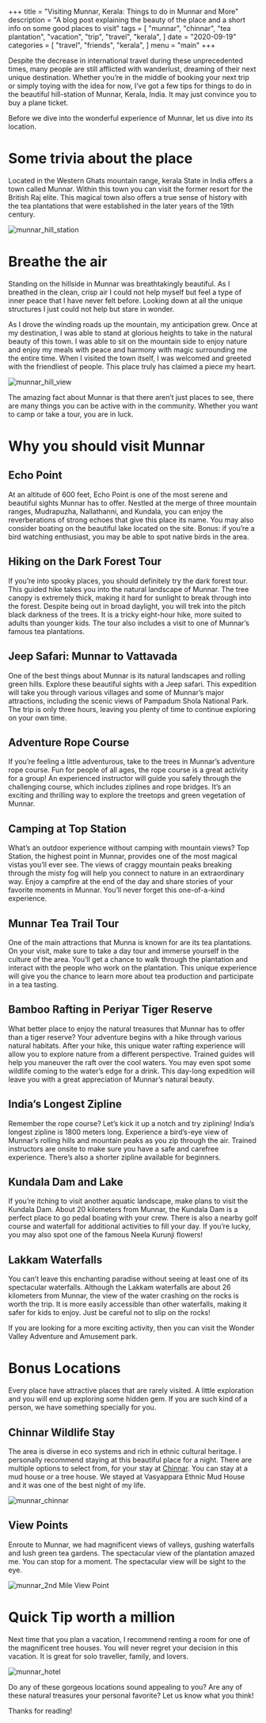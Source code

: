 +++
title = "Visiting Munnar, Kerala: Things to do in Munnar and More"
description = "A blog  post explaining the beauty of the place and a short info on some good places to visit"
tags = [
    "munnar",
    "chinnar",
    "tea plantation",
    "vacation",
    "trip",
    "travel",
    "kerala",
]
date = "2020-09-19"
categories = [
    "travel",
    "friends",
    "kerala",
]
menu = "main"
+++

Despite the decrease in international travel during these unprecedented times, many people are still afflicted with wanderlust, dreaming of their next unique destination. Whether you’re in the middle of booking your next trip or simply toying with the idea for now, I’ve got a few tips for things to do in the beautiful hill-station of Munnar, Kerala, India. It may just convince you to buy a plane ticket.

Before we dive into the wonderful experience of Munnar, let us dive into its location.

# Some trivia about the place
Located in the Western Ghats mountain range, kerala State in India offers a town called Munnar. Within this town you can visit the former resort for the British Raj elite. This magical town also offers a true sense of history with the tea plantations that were established in the later years of the 19th century.

![munnar_hill_station](https://instagram.fcok7-1.fna.fbcdn.net/v/t51.2885-15/e35/99087793_897378187404690_7142110321662158947_n.jpg?_nc_ht=instagram.fcok7-1.fna.fbcdn.net&_nc_cat=106&_nc_ohc=0o_e7g5NDdsAX-lTpel&_nc_tp=18&oh=dc8c79bd78a968346ef2789e0ba634b8&oe=5F9083D6 "Munnar")

# Breathe the air
Standing on the hillside in Munnar was breathtakingly beautiful. As I breathed in the clean, crisp air I could not help myself but feel a type of inner peace that I have never felt before. Looking down at all the unique structures I just could not help but stare in wonder.

As I drove the winding roads up the mountain, my anticipation grew. Once at my destination, I was able to stand at glorious heights to take in the natural beauty of this town. I was able to sit on the mountain side to enjoy nature and enjoy my meals with peace and harmony with magic surrounding me the entire time. When I visited the town itself, I was welcomed and greeted with the friendliest of people. This place truly has claimed a piece my heart.

![munnar_hill_view](https://lh3.googleusercontent.com/NbFahBq14kMJNCojoetAq-BZQZwAHTg0nFXen25YxNZ8lGBPoapEFW_X-FU4WBgDyaNjlBvJICqHSauUgopv68ibcWc8orX1MuSnsv7IpDr9anC8JIGCO4qoWEwr-0b9WFv0d8bM7f1RAZgP_vooA4n0SgANwMZfzyRXLE3LOMZO7IU1cwRuZCFjB-Tal7PA01Wlg4QNr82qlstzFvqRBlq-CGWiYHXCn7vJTpyztQHQu_Lot8SefC_ViyPPMihQhmYas9CxnpsO-GPo6c7y5s7FVqqRPccgjaWXHnACplYdZ9iAR5hxWiXE3wg8ACj59guu-Fj5TcafLK2ZGDp87Qn8Fa7XegEdwsoghHGGB2lXQwV32K0TA68-yRvor_ZlSPzmxa3ND5oXRBIVpnhpB4-P_r6QVilAcdjGaM6WCH971EsXkQeYZzVGxQSun_JuH1464sswiysPaTUj_MoQGVYTW7XGJdKelPxgPqL1lflGxZXepH6uhIaqV1Y64yAzOJh7RGZxQ-GF4H2-eHkBI6VSIneZpDlkH8cpRISO_RE5EpfI3QvwpfG7VJl4Y8mx3gV0TjaiA37mx8vVwKSt5BskOfnbbhDCMUR3afdaQmX4W5KFElmKH-k-JfDWiWRFWKopQ5bPVDWQ293t8uakZo-s_rn5fB4BVUYN26NgbbC0Xlu8uIcSbHAx3aegeQ5VjMeEm1ARk1ALmoAfgDMXDnAbuhX5ZSP5GkgUOpblWG9oFx4_Mnq2ZdE=w1246-h464-no?authuser=0)

The amazing fact about Munnar is that there aren’t just places to see, there are many things you can be active with in the community. Whether you want to camp or take a tour, you are in luck.

# Why you should visit Munnar
## Echo Point

At an altitude of 600 feet, Echo Point is one of the most serene and beautiful sights Munnar has to offer. Nestled at the merge of three mountain ranges, Mudrapuzha, Nallathanni, and Kundala,  you can enjoy the reverberations of strong echoes that give this place its name. You may also consider boating on the beautiful lake located on the site. Bonus: if you’re a bird watching enthusiast, you may be able to spot native birds in the area.

## Hiking on the Dark Forest Tour

If you’re into spooky places, you should definitely try the dark forest tour. This guided hike takes you into the natural landscape of Munnar. The tree canopy is extremely thick, making it hard for sunlight to break through into the forest. Despite being out in broad daylight, you will trek into the pitch black darkness of the trees. It is a tricky eight-hour hike, more suited to adults than younger kids. The tour also includes a visit to one of Munnar’s famous tea plantations.

## Jeep Safari: Munnar to Vattavada

One of the best things about Munnar is its natural landscapes and rolling green hills. Explore these beautiful sights with a Jeep safari. This expedition will take you through various villages and some of Munnar’s major attractions, including the scenic views of Pampadum Shola National Park. The trip is only three hours, leaving you plenty of time to continue exploring on your own time.

## Adventure Rope Course

If you’re feeling a little adventurous, take to the trees in Munnar’s adventure rope course. Fun for people of all ages, the rope course is a great activity for a group! An experienced instructor will guide you safely through the challenging course, which includes ziplines and rope bridges. It’s an exciting and thrilling way to explore the treetops and green vegetation of Munnar.

## Camping at Top Station

What’s an outdoor experience without camping with mountain views? Top Station, the highest point in Munnar,  provides one of the most magical vistas you’ll ever see. The views of craggy mountain peaks breaking through the misty fog will help you connect to nature in an extraordinary way. Enjoy a campfire at the end of the day and share stories of your favorite moments in Munnar. You’ll never forget this one-of-a-kind experience.

## Munnar Tea Trail Tour

One of the main attractions that Munna is known for are its tea plantations. On your visit, make sure to take a day tour and immerse yourself in the culture of the area. You’ll get a chance to walk through the plantation and interact with the people who work on the plantation. This unique experience will give you the chance to learn more about tea production and participate in a tea tasting.

## Bamboo Rafting in Periyar Tiger Reserve  

What better place to enjoy the natural treasures that Munnar has to offer than a tiger reserve? Your adventure begins with a hike through various natural habitats. After your hike, this unique water rafting experience will allow you to explore nature from a different perspective. Trained guides will help you maneuver the raft over the cool waters. You may even spot some wildlife coming to the water’s edge for a drink. This day-long expedition will leave you with a great appreciation of Munnar’s natural beauty.

## India’s Longest Zipline

Remember the rope course? Let’s kick it up a notch and try ziplining! India’s longest zipline is 1800 meters long. Experience a bird’s-eye view of Munnar’s rolling hills and mountain peaks as you zip through the air. Trained instructors are onsite to make sure you have a safe and carefree experience. There’s also a shorter zipline available for beginners.

## Kundala Dam and Lake

If you’re itching to visit another aquatic landscape, make plans to visit the Kundala Dam. About 20 kilometers from Munnar, the Kundala Dam is a perfect place to go pedal boating with your crew. There is also a nearby golf course and waterfall for additional activities to fill your day. If you’re lucky, you may also spot one of the famous Neela Kurunji flowers!

## Lakkam Waterfalls

You can’t leave this enchanting paradise without seeing at least one of its spectacular waterfalls. Although the Lakkam waterfalls are about 26 kilometers from Munnar, the view of the water crashing on the rocks is worth the trip. It is more easily accessible than other waterfalls, making it safer for kids to enjoy. Just be careful not to slip on the rocks!

If you are looking for a more exciting activity, then you can visit the Wonder Valley Adventure and Amusement park.


# Bonus Locations
Every place have attractive places that are rarely visited. A little exploration and you will end up
exploring some hidden gem. If you are such kind of a person, we have something specially for you.

## Chinnar  Wildlife Stay
The area is diverse in eco systems and rich in ethnic cultural heritage. I personally recommend staying at this beautiful place for a night. There are multiple options to select from, for your stay at [Chinnar](https://chinnar.org/). You can stay at a mud house or a tree house. We stayed at Vasyappara Ethnic Mud House and it was one of the best night of my life.

![munnar_chinnar](https://lh3.googleusercontent.com/rxGAMwymyKKk6DyZZXskhWvZ76xWu5g6oIJeLoRqNyN8eBk68NZT8pf1uVbHkRa2mM5SEePr54gDGWWjKUNcQAQS7Slqi-b_EkjR-oFN8rR_9ch4_d7uIu5MY5MqNwfbHXeoAtJkw70=w672-h504-no "Chinnar")

## View Points
Enroute to Munnar, we had magnificent views of valleys, gushing waterfalls and lush green tea gardens. The spectacular view of the plantation amazed me. You can stop for a moment. The spectacular view will be sight to the eye.

![munnar_2nd Mile View Point](https://lh3.googleusercontent.com/UtQbrSVkIG31JOkdCt9lvQAzl9mxa_uRPZpIQRI-ULmn96MnUD1rvTcIl87cUr3Dz4NKShCgnWZzFdfNC19tYc2_5GX_VlRoKmyNJMek2kXstVXDoJxdLUKbtCzMGT3x6FUUKbBU3xveccH9ALsyM4EQAM5GYAqnop8Nb_OC4t57V8EyvCD7h-dNyHIMoNsa_XcKudD4VtmGeL-NGDR3-QV0qS-P0mav43fPytJkvvuZdUtDSmS-fSGDGhU4ejV5NMRo-Ee9YJweSMmMxbz13l5K_OMOEoLyFJHGPZI3Zg1Too0QYRaHciHI0vZ-Yu2aOWNlOnRKkAbZirihPMOrCrzFeXw5Jx6xDWCiWRBz8C23CmkouJh0WGN7-giiRJjC0PDdH4-k9HNOFQudJe49YGqo30fWbRxudmv-m0hr26mas_L1Gb8ch3KGYr7cuRhg8xPT1ILghPv0eSyL6L5KoNvARTfKztMs6BTLe5wGboJRgIlPJH10wpdd07ZZSNfgm15JF2ZN6c9jAYN1hb9mL8FGScri2Gl2gdppQL-fAcf5t_HQlrdNbcKtMIn6978z-mWRERul844QiO6tu_pUaOtEKgcq2Gg73HiHeCqcP4M2qeAcYhT3zIPTzWIPkkzDETF0NZyEaAgWa-OxMbSZ7btNgBzbyRZNUZ108M8Rh93OB2-e-UIN_4Cp-_D63h8OCPfggB-Cf75Qo51uTsT2Yag84uV3XQjFX0mZovxDBLehEhatPHMTyuA=w672-h504-no?authuser=0 "Echo Point")

# Quick Tip worth a million
Next time that you plan a vacation, I recommend renting a room for one of the magnificent tree houses. You will never regret your decision in this vacation. It is great for solo traveller, family, and lovers.

![munnar_hotel](https://lh3.googleusercontent.com/TCN0G71f0Vj9bIgWQwG9sCP6yfP7GefEaS1bJQTAiy9PBozcppygVmwtj_LDu-QFG4nn82YBQ0vPJRIzkQ2PX2yKmVNdvDe-1e3tqaMyoGDHzrNQXc7m373kY6x5qKhlx8Ya1CBNzm0g5eo8IYZ_eTnl9eBMh4_bK4EKQkKFodKOkA6cgVCeAm-x8XCXyJdiEOv7g2P4dDEmUJH79Pl3BpNDsB36UjZiQMfo7g66EFoAamMAcYQSUW-Nl8U6zmrY2SDaaEVoHY1DSBFz2rXjVEHVyOC6QTl0brF44HBympg1q3uPBbN3DaUbLRoBpiooC-WuA9hhksIuXzlwIUtBWVPS3Y8y9EiYmajaxa6rXHN0AoaoIrZYUHyLypOBNND8T3odj6y2UtBW0Q3ZY-05Cdypou-kCpkxPEC40Sx2IgLap7l3ceoY2nu8U0ifQwDeVPMSSpuBaCy1KCy0FQMigW1vIPpfXLcy28ysY10_kPpckw5CMedC21AWstvgfGXeNXN3HVefaLNTLyXTQslbqugT0xi82NsVVa37fu_9Iozbmi2W-Eg9dIh4FKL0ukCQsAPKgNLR_1L2qH_dU7rpiFL6IJN7-E0ZHwwmhBQ6sHuqHMltIgsl1UebFMU0AV88CMBiZwtYpqb--kFtHo6lO5VPM31oKanNlgasWcXv4_6a1_c-c5ZZI5OhnLh-69gnCYaSgdjUt6bvsTo9BEOb9ZyhA_ZeOFOBxOOL17JLlN6XfHKkofx-bwg=w1246-h341-no?authuser=0 "Hotel")

Do any of these gorgeous locations sound appealing to you? Are any of these natural treasures your personal favorite? Let us know what you think!

Thanks for reading!
